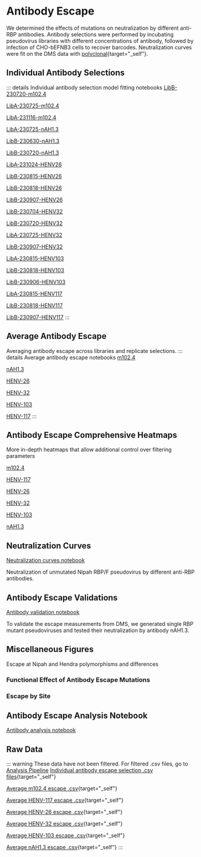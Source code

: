 # Antibody Escape

We determined the effects of mutations on neutralization by different anti-RBP antibodies. Antibody selections were performed by incubating pseudovirus libraries with different concentrations of antibody, followed by infection of CHO-bEFNB3 cells to recover barcodes. Neutralization curves were fit on the DMS data with [polyclonal](https://github.com/jbloomlab/polyclonal){target="_self"}.

## Individual Antibody Selections
::: details Individual antibody selection model fitting notebooks
<a href="notebooks/fit_escape_antibody_escape_LibB-230720-m102.4.html" target="_self">LibB-230720-m102.4</a>

<a href="notebooks/fit_escape_antibody_escape_LibA-230725-m102.4.html" target="_self">LibA-230725-m102.4</a>

<a href="notebooks/fit_escape_antibody_escape_LibA-231116-m102.4.html" target="_self">LibA-231116-m102.4</a>

<a href="notebooks/fit_escape_antibody_escape_LibA-230725-nAH1.3.html" target="_self">LibA-230725-nAH1.3</a>

<a href="notebooks/fit_escape_antibody_escape_LibB-230630-nAH1.3.html" target="_self">LibB-230630-nAH1.3</a>

<a href="notebooks/fit_escape_antibody_escape_LibB-230720-nAH1.3.html" target="_self">LibB-230720-nAH1.3</a>

<a href="notebooks/fit_escape_antibody_escape_LibA-231024-HENV26.html" target="_self">LibA-231024-HENV26</a>

<a href="notebooks/fit_escape_antibody_escape_LibB-230815-HENV26.html" target="_self">LibB-230815-HENV26</a>

<a href="notebooks/fit_escape_antibody_escape_LibB-230818-HENV26.html" target="_self">LibB-230818-HENV26</a>

<a href="notebooks/fit_escape_antibody_escape_LibB-230907-HENV26.html" target="_self">LibB-230907-HENV26</a>

<a href="notebooks/fit_escape_antibody_escape_LibB-230704-HENV32.html" target="_self">LibB-230704-HENV32</a>

<a href="notebooks/fit_escape_antibody_escape_LibB-230720-HENV32.html" target="_self">LibB-230720-HENV32</a>

<a href="notebooks/fit_escape_antibody_escape_LibA-230725-HENV32.html" target="_self">LibA-230725-HENV32</a>

<a href="notebooks/fit_escape_antibody_escape_LibB-230907-HENV32.html" target="_self">LibB-230907-HENV32</a>

<a href="notebooks/fit_escape_antibody_escape_LibA-230815-HENV103.html" target="_self">LibA-230815-HENV103</a>

<a href="notebooks/fit_escape_antibody_escape_LibB-230818-HENV103.html" target="_self">LibB-230818-HENV103</a>

<a href="notebooks/fit_escape_antibody_escape_LibB-230906-HENV103.html" target="_self">LibB-230906-HENV103</a>

<a href="notebooks/fit_escape_antibody_escape_LibA-230815-HENV117.html" target="_self">LibA-230815-HENV117</a>

<a href="notebooks/fit_escape_antibody_escape_LibB-230818-HENV117.html" target="_self">LibB-230818-HENV117</a>

<a href="notebooks/fit_escape_antibody_escape_LibB-230907-HENV117.html" target="_self">LibB-230907-HENV117</a>
:::

## Average Antibody Escape
Averaging antibody escape across libraries and replicate selections.
::: details Average antibody escape notebooks
<a href="notebooks/avg_escape_antibody_escape_m102.4.html" target="_self">m102.4</a>

<a href="notebooks/avg_escape_antibody_escape_nAH1.3.html" target="_self">nAH1.3</a>

<a href="notebooks/avg_escape_antibody_escape_HENV26.html" target="_self">HENV-26</a>

<a href="notebooks/avg_escape_antibody_escape_HENV32.html" target="_self">HENV-32</a>

<a href="notebooks/avg_escape_antibody_escape_HENV103.html" target="_self">HENV-103</a>

<a href="notebooks/avg_escape_antibody_escape_HENV117.html" target="_self">HENV-117</a>
:::

## Antibody Escape Comprehensive Heatmaps
More in-depth heatmaps that allow additional control over filtering parameters

<a href="htmls/m102.4_mut_effect.html" target="_self">m102.4</a>

<a href="htmls/HENV117_mut_effect.html" target="_self">HENV-117</a>

<a href="htmls/HENV26_mut_effect.html" target="_self">HENV-26</a>

<a href="htmls/HENV32_mut_effect.html" target="_self">HENV-32</a>

<a href="htmls/HENV103_mut_effect.html" target="_self">HENV-103</a>

<a href="htmls/nAH1.3_mut_effect.html" target="_self">nAH1.3</a>



## Neutralization Curves
<a href="notebooks/mab_neut_ic50.html" target="_self">Neutralization curves notebook</a>

Neutralization of unmutated Nipah RBP/F pseudovirus by different anti-RBP antibodies.
<Altair :showShadow="false" :spec-url="'htmls/mab_neuts_plot.html'"></Altair>


## Antibody Escape Validations

<a href="notebooks/mab_validation.html" target="_self">Antibody validation notebook</a>

To validate the escape measurements from DMS, we generated single RBP mutant pseudoviruses and tested their neutralization by antibody nAH1.3.
<Altair :showShadow="false" :spec-url="'htmls/combined_ic50_neut_curve_plot.html'"></Altair>

## Miscellaneous Figures
Escape at Nipah and Hendra polymorphisms and differences
<Altair :showShadow="false" :spec-url="'htmls/combined_evol_sites_escape.html'"></Altair>

### Functional Effect of Antibody Escape Mutations
<Altair :showShadow="false" :spec-url="'htmls/escape_bubble_plot.html'"></Altair>

### Escape by Site
<Altair :showShadow="true" :spec-url="'htmls/mab_line_escape_plot.html'"></Altair>

## Antibody Escape Analysis Notebook
<a href="notebooks/analyze_escape_data.html" target="_self">Antibody analysis notebook</a>

## Raw Data
::: warning These data have not been filtered. For filtered .csv files, go to [Analysis Pipeline](/pipeline_information)
[Individual antibody escape selection .csv files](https://github.com/dms-vep/Nipah_Malaysia_RBP_DMS/tree/master/results/antibody_escape/by_selection){target="_self"}

[Average m102.4 escape .csv](https://github.com/dms-vep/Nipah_Malaysia_RBP_DMS/blob/master/results/antibody_escape/averages/m102.4_mut_effect.csv){target="_self"}

[Average HENV-117 escape .csv](https://github.com/dms-vep/Nipah_Malaysia_RBP_DMS/blob/master/results/antibody_escape/averages/HENV117_mut_effect.csv){target="_self"}

[Average HENV-26 escape .csv](https://github.com/dms-vep/Nipah_Malaysia_RBP_DMS/blob/master/results/antibody_escape/averages/HENV26_mut_effect.csv){target="_self"}

[Average HENV-32 escape .csv](https://github.com/dms-vep/Nipah_Malaysia_RBP_DMS/blob/master/results/antibody_escape/averages/HENV32_mut_effect.csv){target="_self"}

[Average HENV-103 escape .csv](https://github.com/dms-vep/Nipah_Malaysia_RBP_DMS/blob/master/results/antibody_escape/averages/HENV103_mut_effect.csv){target="_self"}

[Average nAH1.3 escape .csv](https://github.com/dms-vep/Nipah_Malaysia_RBP_DMS/blob/master/results/antibody_escape/averages/nAH1.3_mut_effect.csv){target="_self"}
:::


